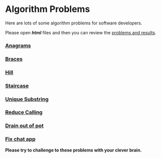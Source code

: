 # Algorithm Problems

Here are lots of some algorithm problems for software developers.

Please open ***html*** files and then you can review the [problems and results](http://algorithm-problems.vercel.app/).

### [Anagrams](http://algorithm-problems.vercel.app/anagrams.html)
### [Braces](http://algorithm-problems.vercel.app/braces.html)
### [Hill](http://algorithm-problems.vercel.app/hill.html)
### [Staircase](http://algorithm-problems.vercel.app/staircase.html)
### [Unique Substring](http://algorithm-problems.vercel.app/unique_substring.html)
### [Reduce Calling](http://algorithm-problems.vercel.app/reduce_calling.html)
### [Drain out of pot](http://algorithm-problems.vercel.app/drain.html)
### [Fix chat app](http://algorithm-problems.vercel.app/chat_app.html)

**Please try to challenge to these problems with your clever brain.**